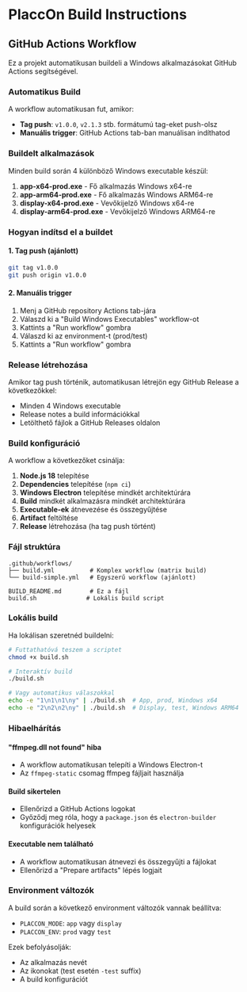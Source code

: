 # PlaccOn Build Instructions

## GitHub Actions Workflow

Ez a projekt automatikusan buildeli a Windows alkalmazásokat GitHub Actions segítségével.

### Automatikus Build

A workflow automatikusan fut, amikor:
- **Tag push**: `v1.0.0`, `v2.1.3` stb. formátumú tag-eket push-olsz
- **Manuális trigger**: GitHub Actions tab-ban manuálisan indíthatod

### Buildelt alkalmazások

Minden build során 4 különböző Windows executable készül:

1. **app-x64-prod.exe** - Fő alkalmazás Windows x64-re
2. **app-arm64-prod.exe** - Fő alkalmazás Windows ARM64-re  
3. **display-x64-prod.exe** - Vevőkijelző Windows x64-re
4. **display-arm64-prod.exe** - Vevőkijelző Windows ARM64-re

### Hogyan indítsd el a buildet

#### 1. Tag push (ajánlott)
```bash
git tag v1.0.0
git push origin v1.0.0
```

#### 2. Manuális trigger
1. Menj a GitHub repository Actions tab-jára
2. Válaszd ki a "Build Windows Executables" workflow-ot
3. Kattints a "Run workflow" gombra
4. Válaszd ki az environment-t (prod/test)
5. Kattints a "Run workflow" gombra

### Release létrehozása

Amikor tag push történik, automatikusan létrejön egy GitHub Release a következőkkel:
- Minden 4 Windows executable
- Release notes a build információkkal
- Letölthető fájlok a GitHub Releases oldalon

### Build konfiguráció

A workflow a következőket csinálja:

1. **Node.js 18** telepítése
2. **Dependencies** telepítése (`npm ci`)
3. **Windows Electron** telepítése mindkét architektúrára
4. **Build** mindkét alkalmazásra mindkét architektúrára
5. **Executable-ek** átnevezése és összegyűjtése
6. **Artifact** feltöltése
7. **Release** létrehozása (ha tag push történt)

### Fájl struktúra

```
.github/workflows/
├── build.yml          # Komplex workflow (matrix build)
└── build-simple.yml   # Egyszerű workflow (ajánlott)

BUILD_README.md        # Ez a fájl
build.sh              # Lokális build script
```

### Lokális build

Ha lokálisan szeretnéd buildelni:

```bash
# Futtathatóvá teszem a scriptet
chmod +x build.sh

# Interaktív build
./build.sh

# Vagy automatikus válaszokkal
echo -e "1\n1\n1\ny" | ./build.sh  # App, prod, Windows x64
echo -e "2\n2\n2\ny" | ./build.sh  # Display, test, Windows ARM64
```

### Hibaelhárítás

#### "ffmpeg.dll not found" hiba
- A workflow automatikusan telepíti a Windows Electron-t
- Az `ffmpeg-static` csomag ffmpeg fájljait használja

#### Build sikertelen
- Ellenőrizd a GitHub Actions logokat
- Győződj meg róla, hogy a `package.json` és `electron-builder` konfigurációk helyesek

#### Executable nem található
- A workflow automatikusan átnevezi és összegyűjti a fájlokat
- Ellenőrizd a "Prepare artifacts" lépés logjait

### Environment változók

A build során a következő environment változók vannak beállítva:

- `PLACCON_MODE`: `app` vagy `display`
- `PLACCON_ENV`: `prod` vagy `test`

Ezek befolyásolják:
- Az alkalmazás nevét
- Az ikonokat (test esetén `-test` suffix)
- A build konfigurációt 